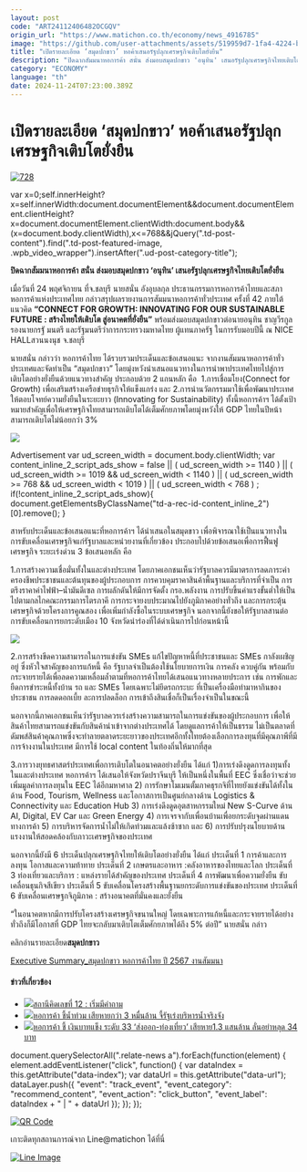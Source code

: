 ```yaml
---
layout: post
code: "ART24112406482OCGQV"
origin_url: "https://www.matichon.co.th/economy/news_4916785"
image: "https://github.com/user-attachments/assets/519959d7-1fa4-4224-babf-a1d465641ea0"
title: "เปิดรายละเอียด ‘สมุดปกขาว’ หอค้าเสนอรัฐปลุกเศรษฐกิจเติบโตยั่งยืน"
description: "ปิดฉากสัมมนาหอการค้า สนั่น ส่งมอบสมุดปกขาว 'อนุทิน' เสนอรัฐปลุกเศรษฐกิจไทยเติบโตยั่งยืน"
category: "ECONOMY"
language: "th"
date: 2024-11-24T07:23:00.389Z
---
```


# เปิดรายละเอียด ‘สมุดปกขาว’ หอค้าเสนอรัฐปลุกเศรษฐกิจเติบโตยั่งยืน

[![](https://www.matichon.co.th/wp-content/uploads/2024/11/728-45.png "728")](https://www.matichon.co.th/wp-content/uploads/2024/11/728-45.png)

var x=0;self.innerHeight?x=self.innerWidth:document.documentElement&&document.documentElement.clientHeight?x=document.documentElement.clientWidth:document.body&&(x=document.body.clientWidth),x<=768&&jQuery(".td-post-content").find(".td-post-featured-image, .wpb\_video\_wrapper").insertAfter(".ud-post-category-title");

**ปิดฉากสัมมนาหอการค้า สนั่น ส่งมอบสมุดปกขาว ‘อนุทิน’ เสนอรัฐปลุกเศรษฐกิจไทยเติบโตยั่งยืน**

เมื่อวันที่ 24 พฤศจิกายน ที่จ.ชลบุรี นายสนั่น อังอุบลกุล ประธานกรรมการหอการค้าไทยและสภาหอการค้าแห่งประเทศไทย กล่าวสรุปผลรายงานการสัมมนาหอการค้าทั่วประเทศ ครั้งที่ 42 ภายใต้แนวคิด **“CONNECT FOR GROWTH: INNOVATING FOR OUR SUSTAINABLE FUTURE : สร้างไทยให้เติบโต สู่อนาคตที่ยั่งยืน”** พร้อมส่งมอบสมุดปกขาวต่อนายอนุทิน ชาญวีรกูล รองนายกรฐั มนตรี และรัฐมนตรีว่าการกระทรวงมหาดไทย ผู้แทนภาครัฐ ในการรับมอบปีนี้ ณ NICE HALLสวนนงนุช จ.ชลบุรี

นายสนั่น กล่าวว่า หอการค้าไทย ได้รวบรวมประเด็นและข้อเสนอแนะ จากงานสัมมนาหอการค้าทั่วประเทศและจัดทำเป็น “สมุดปกขาว” โดยมุ่งหวังนำเสนอแนวทางในการนำพาประเทศไทยไปสู่การเติบโตอย่างยั่งยืนด้วยแนวทางสำคัญ ประกอบด้วย 2 แกนหลัก คือ  1.การเชื่อมโยง(Connect for Growth) เพื่อเสริมสร้างเครือข่ายธุรกิจให้แข็งแกร่ง และ 2.การนำนวัตกรรมมาใช้เพื่อพัฒนาประเทศ ให้ตอบโจทย์ความยั่งยืนในระยะยาว (Innovating for Sustainability) ทั้งนี้หอการค้าฯ ได้ตั้งเป้าหมายสำคัญเพื่อให้เศรษฐกิจไทยสามารถเติบโตได้เต็มศักยภาพโดยมุ่งหวังให้ GDP ไทยในปีหน้าสามารถเติบโตไม่น้อยกว่า 3%

![](https://www.matichon.co.th/wp-content/uploads/2024/11/S__241016871-1024x681.jpg)

Advertisement var ud\_screen\_width = document.body.clientWidth; var content\_inline\_2\_script\_ads\_show = false || ( ud\_screen\_width >= 1140 ) || ( ud\_screen\_width >= 1019 && ud\_screen\_width < 1140 ) || ( ud\_screen\_width >= 768 && ud\_screen\_width < 1019 ) || ( ud\_screen\_width < 768 ) ; if(!content\_inline\_2\_script\_ads\_show){ document.getElementsByClassName("td-a-rec-id-content\_inline\_2")\[0\].remove(); }

สาหรับประเด็นและข้อเสนอแนะที่หอการค้าฯ ได้นำเสนอในสมุดขาว เพื่อพิจารณาใช้เป็นแนวทางในการขับเคลื่อนเศรษฐกิจแก่รัฐบาลและหน่วยงานที่เกี่ยวข้อง ประกอบไปด้วยข้อเสนอเพื่อการฟื้นฟูเศรษฐกิจ ระยะเร่งด่วน 3 ข้อเสนอหลัก คือ

1.การสร้างความเชื่อมั่นทั้งในและต่างประเทศ โดยภาคเอกชนเห็นว่ารัฐบาลควรมีมาตรการลดภาระค่าครองชีพประชาชนและต้นทุนของผู้ประกอบการ การควบคุมราคาสินค้าพื้นฐานและบริการที่จำเป็น การตรึงราคาค่าไฟฟ้า–น้ำมันดีเซล การผลักดันให้มีการจัดตั้ง กรอ.พลังงาน การปรับขึ้นค่าแรงขั้นต่ำให้เป็นไปตามกลไกคณะกรรมการไตรภาคี การกระจายงบประมาณไปยังภูมิภาคอย่างทั่วถึง และการกระตุ้นเศรษฐกิจด้วยโครงการคูณสอง เพื่อเพิ่มกำลังซื้อในระบบเศรษฐกิจ นอกจากนี้ยังขอให้รัฐบาลสานต่อการขับเคลื่อนการยกระดับเมือง 10 จังหวัดนำร่องที่ได้ดำเนินการไปก่อนหน้านี้

![](https://www.matichon.co.th/wp-content/uploads/2024/11/S__241016870-1024x683.png)

2.การสร้างขีดความสามารถในการแข่งขัน SMEs แก้ไขปัญหาหนี้ที่ประชาชนและ SMEs กาลังเผชิญอยู่ ซึ่งหัวใจสาคัญของการแก้หนี้ คือ รัฐบาลจำเป็นต้องใช้นโยบายการเงิน การคลัง ควบคู่กัน พร้อมกับกระจายรายได้เพื่อลดความเหลื่อมล้ำตามที่หอการค้าไทยได้เสนอแนวทางหลายประการ เช่น การพักและยืดการขำระหนี้ทั้งบ้าน รถ และ SMEs โดยเฉพาะไม่ยึดรถกระบะ ที่เป็นเครื่องมือทำมาหากินของประชาชน การลดดอกเบี้ย ละการปลดล็อก การเข้าถึงสินเชื่อก็เป็นเรื่องจำเป็นในขณะนี้

นอกจากนี้ภาคเอกชนเห็นว่ารัฐบาลควรเร่งสร้างความสามารถในการแข่งขันของผู้ประกอบการ เพื่อให้สินค้าไทยสามารถแข่งขันกับสินค้านำเข้าจากต่างประเทศได้ โดยดูแลการค้าให้เป็นธรรม ไม่เป็นตลาดที่ดัมพส์สินค้าคุณภาพซึ่งจะทำลายตลาดระยะยาวของประเทศอีกทั้งไทยต้องเลือกการลงทุนที่มีคุณภาพีที่มีการจ้างงานในประเทศ มีการใช้ local content ในท้องถิ่นให้มากที่สุด

3.การวางยุทธศาสตร์ประเทศเพื่อการเติบโตในอนาคตอย่างยั่งยืน ได้แก่ 1)การเร่งดึงดูดการลงทุนทั้งในและต่างประเทศ หอการค้าฯ ได้เสนอให้จังหวัดปราจีนบุรี ให้เป็นหนึ่งในพื้นที่ EEC ซึ่งเชื่อว่าจะช่วยเพิ่มมูลค่าการลงทุนใน EEC ได้อีกมหาศาล 2) การรักษาโมเมนตั้มภาคธุรกจิที่ไทยยังแข่งขันได้ทั้งในด้าน Food, Tourism, Wellness และโอกาสการเป็นศูนย์กลางด้าน Logistics & Connectivity และ Education Hub 3) การเร่งดึงดูดอุตสาหกรรมใหม่ New S-Curve ด้าน AI, Digital, EV Car และ Green Energy 4) การเจรจากับเพื่อนบ้านเพื่อยกระดับจุดผ่านแดนทางการค้า 5) การบริหารจัดการน้ำไม่ให้เกิดท่วมและแล้งซ้าซาก และ 6) การปรับปรุงนโยบายด้านแรงงานให้สอดคล้องกับภาวะเศรษฐกิจของประเทศ

นอกจากนี้ยังมี 6 ประเด็นปลุกเศรษฐกิจไทยให้เติบโตอย่างยั่งยืน ได้แก่ ประเด็นที่ 1 การค้าและการลงทุน โอกาสและความท้าทาย ประเด็นที่ 2 เกษตรและอาหาร :คลังอาหารของไทยและโลก ประเด็นที่ 3 ท่องเที่ยวและบริการ : แหล่งรายได้สำคัญของประเทศ ประเด็นที่ 4 การพัฒนาเพื่อความยั่งยืน ขับเคลื่อนธุนกิจสีเขียว ประเด็นที่ 5 ขับเคลื่อนโครงสร้างพื้นฐานยกระดับการแข่งขันของประเทศ ประเด็นที่ 6 ขับเคลื่อนเศรษฐกจิภูมิภาค : สร้างอนาคตที่มั่นคงและยั่งยืน

“ในอนาคตหากมีการปรับโครงสร้างเศรษฐกิจขนานใหญ่ โดยเฉพาะการแก้หนี้และกระจายรายได้อย่างทั่วถึงก็มีโอกาสที่ GDP ไทยจะกลับมาเติบโตเต็มศักยภาพได้ถึง 5% ต่อปี” นายสนั่น กล่าว

คลิกอ่านรายละเอียด**สมุดปกขาว** 

[Executive Summary\_สมุดปกขาว หอการค้าไทย ปี 2567 งานสัมมนา](https://www.matichon.co.th/wp-content/uploads/2024/11/Executive-Summary_สมุดปกขาว-หอการค้าไทย-ปี-2567-งานสัมมนา.pdf)

#### ข่าวที่เกี่ยวข้อง

*   [![](https://www.matichon.co.th/wp-content/uploads/2024/10/อิ๊งค์.jpg)สถานีคิดเลขที่ 12 : เริ่มมีคำถาม](https://www.matichon.co.th/article/thinkstation-12/news_4845892)
*   [![](https://www.matichon.co.th/wp-content/uploads/2024/09/184.jpg)หอการค้า ชี้น้ำท่วม เสียหายกว่า 3 หมื่นล้าน จี้รัฐเร่งบริหารน้ำจริงจัง](https://www.matichon.co.th/economy/news_4819234)
*   [![](https://www.matichon.co.th/wp-content/uploads/2024/09/11-166.jpg)หอการค้า ชี้ เงินบาทแข็ง ระดับ 33 ‘ส่งออก-ท่องเที่ยว’ เสียหาย1.3 แสนล้าน ลั่นอย่าหลุด 34 บาท](https://www.matichon.co.th/economy/news_4806735)

document.querySelectorAll(".relate-news a").forEach(function(element) { element.addEventListener("click", function() { var dataIndex = this.getAttribute("data-index"); var dataUrl = this.getAttribute("data-url"); dataLayer.push({ "event": "track\_event", "event\_category": "recommend\_content", "event\_action": "click\_button", "event\_label": dataIndex + " | " + dataUrl }); }); });

[![QR Code](https://www.matichon.co.th/wp-content/uploads/2023/07/wob1371z.jpg)](https://lin.ee/ht0nDxX)

เกาะติดทุกสถานการณ์จาก Line@matichon ได้ที่นี่

[![Line Image](https://www.matichon.co.th/wp-content/uploads/2023/07/th.png)](https://lin.ee/ht0nDxX)
